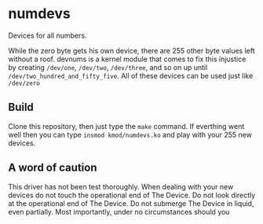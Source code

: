 # numdevs
Devices for all numbers.

While the zero byte gets his own device, there are 255 other byte values left without a roof. devnums is a kernel module that comes to fix this injustice by creating `/dev/one`, `/dev/two`, `/dev/three`, and so on up until `/dev/two_hundred_and_fifty_five`. All of these devices can be used just like `/dev/zero`

## Build
Clone this repository, then just type the `make` command. If everthing went well then you can type `insmod kmod/numdevs.ko` and play with your 255 new devices.

## A word of caution
This driver has not been test thoroughly. When dealing with your new devices do not touch the operational end of The Device. Do not look directly at the operational end of The Device. Do not submerge The Device in liquid, even partially. Most importantly, under no circumstances should you
